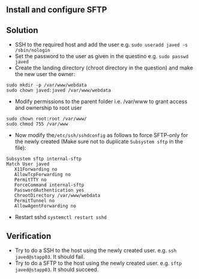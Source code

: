 
## Install and configure SFTP
## Solution
* SSH to the required host and add the user e.g. `sudo useradd javed -s /sbin/nologin` 
* Set the password to the user as given in the questino e.g. `sudo passwd javed`
* Create the landing directory (chroot directory in the question) and make the new user the owner:
```
sudo mkdir -p /var/www/webdata
sudo chown javed:javed /var/www/webdata 
```
* Modify permissions to the parent folder i.e. /var/www to grant access and ownership to root user
```
sudo chown root:root /var/www/
sudo chmod 755 /var/www
```
* Now modify the`/etc/ssh/sshdconfig` as follows to force SFTP-only for the newly created (Make sure not to duplicate `Subsystem sftp` in the file):
 ```
 Subsystem sftp internal-sftp 
 Match User javed 
    X11Forwarding no 
    AllowTcpForwarding no 
    PermitTTY no 
    ForceCommand internal-sftp 
    PasswordAuthentication yes 
    ChrootDirectory /var/www/webdata 
    PermitTunnel no 
    AllowAgentForwarding no 
 ```
* Restart sshd `systemctl restart sshd`
 
## Verification
* Try to do a SSH to the host using the newly created user. e.g. `ssh javed@stapp03`. It should fail.
* Try to do a SFTP to the host using the newly created user. e.g. `sftp javed@stapp03`. It should succeed.
